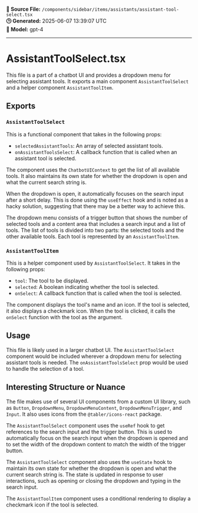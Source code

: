 **📄 Source File:** `/components/sidebar/items/assistants/assistant-tool-select.tsx`  
**🕒 Generated:** 2025-06-07 13:39:07 UTC  
**🤖 Model:** gpt-4

---

# AssistantToolSelect.tsx

This file is a part of a chatbot UI and provides a dropdown menu for selecting assistant tools. It exports a main component `AssistantToolSelect` and a helper component `AssistantToolItem`.

## Exports

### `AssistantToolSelect`

This is a functional component that takes in the following props:

- `selectedAssistantTools`: An array of selected assistant tools.
- `onAssistantToolsSelect`: A callback function that is called when an assistant tool is selected.

The component uses the `ChatbotUIContext` to get the list of all available tools. It also maintains its own state for whether the dropdown is open and what the current search string is.

When the dropdown is open, it automatically focuses on the search input after a short delay. This is done using the `useEffect` hook and is noted as a hacky solution, suggesting that there may be a better way to achieve this.

The dropdown menu consists of a trigger button that shows the number of selected tools and a content area that includes a search input and a list of tools. The list of tools is divided into two parts: the selected tools and the other available tools. Each tool is represented by an `AssistantToolItem`.

### `AssistantToolItem`

This is a helper component used by `AssistantToolSelect`. It takes in the following props:

- `tool`: The tool to be displayed.
- `selected`: A boolean indicating whether the tool is selected.
- `onSelect`: A callback function that is called when the tool is selected.

The component displays the tool's name and an icon. If the tool is selected, it also displays a checkmark icon. When the tool is clicked, it calls the `onSelect` function with the tool as the argument.

## Usage

This file is likely used in a larger chatbot UI. The `AssistantToolSelect` component would be included wherever a dropdown menu for selecting assistant tools is needed. The `onAssistantToolsSelect` prop would be used to handle the selection of a tool.

## Interesting Structure or Nuance

The file makes use of several UI components from a custom UI library, such as `Button`, `DropdownMenu`, `DropdownMenuContent`, `DropdownMenuTrigger`, and `Input`. It also uses icons from the `@tabler/icons-react` package.

The `AssistantToolSelect` component uses the `useRef` hook to get references to the search input and the trigger button. This is used to automatically focus on the search input when the dropdown is opened and to set the width of the dropdown content to match the width of the trigger button.

The `AssistantToolSelect` component also uses the `useState` hook to maintain its own state for whether the dropdown is open and what the current search string is. The state is updated in response to user interactions, such as opening or closing the dropdown and typing in the search input.

The `AssistantToolItem` component uses a conditional rendering to display a checkmark icon if the tool is selected.